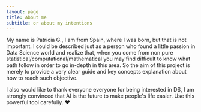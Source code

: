 ```yaml
---
layout: page
title: About me
subtitle: or about my intentions
---
```


My name is Patricia G.,
I am from Spain, where I was born, but that is not important. I could be described just as a person who found a little passion in Data Science world and realize that, when you come from non pure statistical/computational/mathematical you may find difficult to know what path follow in order to go in-depth in this area. So the aim of this project is merely to provide a very clear guide and key concepts explanation about how to reach such objective.

I also would like to thank everyone everyone for being interested in DS, I am strongly convinced that AI is the future to make people's life easier. Use this powerful tool carefully. ♥
